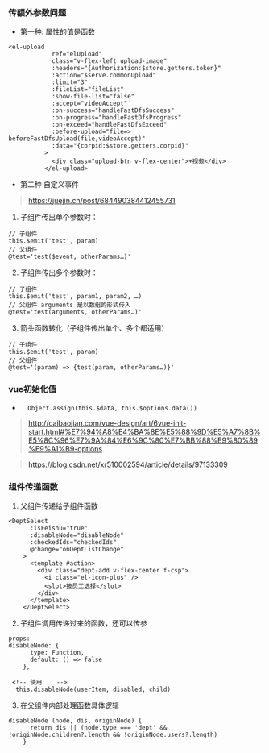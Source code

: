 ### 传额外参数问题
+ 第一种: 属性的值是函数
```
<el-upload
            ref="elUpload"
            class="v-flex-left upload-image"
            :headers="{Authorization:$store.getters.token}"
            :action="$serve.commonUpload"
            :limit="3"
            :fileList="fileList"
            :show-file-list="false"
            :accept="videoAccept"
            :on-success="handleFastDfsSuccess"
            :on-progress="handleFastDfsProgress"
            :on-exceed="handleFastDfsExceed"
            :before-upload="file=> beforeFastDfsUpload(file,videoAccept)"
            :data="{corpid:$store.getters.corpid}"
          >
            <div class="upload-btn v-flex-center">+视频</div>
          </el-upload>
```
+ 第二种 自定义事件 
>https://juejin.cn/post/684490384412455731
1. 子组件传出单个参数时：
```
// 子组件
this.$emit('test', param)
// 父组件
@test='test($event, otherParams…)'
```
2. 子组件传出多个参数时：
```
// 子组件
this.$emit('test', param1, param2, …)
// 父组件 arguments 是以数组的形式传入
@test='test(arguments, otherParams…)'
```
3. 箭头函数转化（子组件传出单个、多个都适用）
```
// 子组件
this.$emit('test', param)
// 父组件
@test='(param) => {test(param, otherParams…)}'
```
### vue初始化值
+ ```
    Object.assign(this.$data, this.$options.data())
  ```
> http://caibaojian.com/vue-design/art/6vue-init-start.html#%E7%94%A8%E4%BA%8E%E5%88%9D%E5%A7%8B%E5%8C%96%E7%9A%84%E6%9C%80%E7%BB%88%E9%80%89%E9%A1%B9-options

>https://blog.csdn.net/xr510002594/article/details/97133309

### 组件传递函数
1. 父组件传递给子组件函数
```
<DeptSelect
      :isFeishu="true"
      :disableNode="disableNode"
      :checkedIds="checkedIds"
      @change="onDeptListChange"
    >
      <template #action>
        <div class="dept-add v-flex-center f-csp">
          <i class="el-icon-plus" />
          <slot>按员工选择</slot>
        </div>
      </template>
    </DeptSelect>
```
2. 子组件调用传递过来的函数，还可以传参
```
props:
disableNode: {
      type: Function,
      default: () => false
    },

 <!-- 使用    -->
  this.disableNode(userItem, disabled, child)
```
3. 在父组件内部处理函数具体逻辑
```
disableNode (node, dis, originNode) {
      return dis || (node.type === 'dept' && !originNode.children?.length && !originNode.users?.length)
    }
```